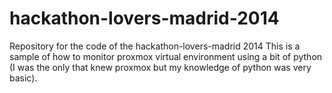 # hackathon-lovers-madrid-2014
Repository for the code of the hackathon-lovers-madrid 2014
This is a sample of how to monitor proxmox virtual environment using a bit of python (I was the only that knew proxmox but my knowledge of python was very basic).

